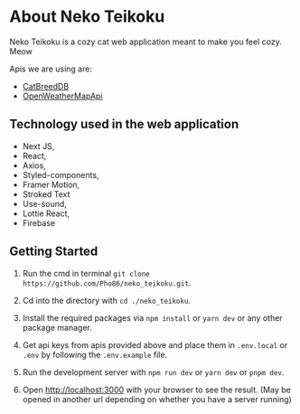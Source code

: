 # About Neko Teikoku
Neko Teikoku is a cozy cat web application meant to make you feel cozy. Meow

Apis we are using are:
* [CatBreedDB](https://rapidapi.com/encurate/api/catbreeddb/)
* [OpenWeatherMapApi](https://openweathermap.org/api)

## Technology used in the web application
* Next JS,
* React,
* Axios,
* Styled-components,
* Framer Motion,
* Stroked Text
* Use-sound,
* Lottie React,
* Firebase

## Getting Started
1. Run the cmd in terminal `git clone https://github.com/Pho86/neko_teikoku.git`.

2. Cd into the directory with `cd ./neko_teikoku`.

3. Install the required packages via `npm install` or `yarn dev` or any other package manager.

4. Get api keys from apis provided above and place them in `.env.local` or `.env` by following the `.env.example` file. 

5. Run the development server with `npm run dev` or `yarn dev` or `pnpm dev`.

6. Open [http://localhost:3000](http://localhost:3000) with your browser to see the result. (May be opened in another url depending on whether you have a server running)
